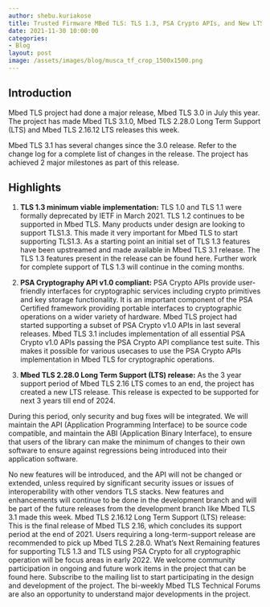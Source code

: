 ```yaml
---
author: shebu.kuriakose
title: Trusted Firmware MBed TLS: TLS 1.3, PSA Crypto APIs, and New LTS 
date: 2021-11-30 10:00:00
categories:
- Blog
layout: post
image: /assets/images/blog/musca_tf_crop_1500x1500.png
---
```


Introduction
------------

Mbed TLS project had done a major release, Mbed TLS 3.0 in July this year. The project has made Mbed
TLS 3.1.0, Mbed TLS 2.28.0 Long Term Support (LTS) and Mbed TLS 2.16.12 LTS releases this week.

Mbed TLS 3.1 has several changes since the 3.0 release. Refer to the change log for a complete list of
changes in the release. The project has achieved 2 major milestones as part of this release.

Highlights 
----------

1. **TLS 1.3 minimum viable implementation:** TLS 1.0 and TLS 1.1 were formally deprecated by IETF in March 2021. TLS 1.2 continues to be supported in Mbed TLS. Many products under design are looking to support TLS1.3. This made it very important for Mbed TLS to start supporting TLS1.3.
As a starting point an initial set of TLS 1.3 features have been upstreamed and made available in Mbed TLS 3.1 release. The TLS 1.3 features present in the release can be found here. Further work for complete support of TLS 1.3 will continue in the coming months. 

2. **PSA Cryptography API v1.0 compliant:** PSA Crypto APIs provide user-friendly interfaces for cryptographic services including crypto primitives and key storage functionality.  It is an important component of the PSA Certified framework providing portable interfaces to cryptographic operations on a wider variety of hardware. 
Mbed TLS project had started supporting a subset of PSA Crypto v1.0 APIs in last several releases. Mbed TLS 3.1 includes implementation of all essential PSA Crypto v1.0 APIs passing the PSA Crypto API compliance test suite. This makes it possible for various usecases to use the PSA Crypto APIs implementation in Mbed TLS for cryptographic operations.

3. **Mbed TLS 2.28.0 Long Term Support (LTS) release:** As the 3 year support period of Mbed TLS 2.16 LTS comes to an end, the project has created a new LTS release. This release is expected to be supported for next 3 years till end of 2024. 

During this period, only security and bug fixes will be integrated. We will maintain the API (Application Programming Interface) to be source code compatible, and maintain the ABI (Application Binary Interface), to ensure that users of the library can make the minimum of changes to their own software to ensure against regressions being introduced into their application software.

No new features will be introduced, and the API will not be changed or extended, unless required by significant security issues or issues of interoperability with other vendors TLS stacks.
New features and enhancements will continue to be done in the development branch and will be part of the future releases from the development branch like Mbed TLS 3.1 made this week.
Mbed TLS 2.16.12 Long Term Support (LTS) release: This is the final release of Mbed TLS 2.16, which concludes its support period at the end of 2021. Users requiring a long-term-support release are recommended to pick up Mbed TLS 2.28.0.
What’s Next
Remaining features for supporting TLS 1.3 and TLS using PSA Crypto for all cryptographic operation will be focus areas in early 2022. We welcome community participation in ongoing and future work items in the project that can be found here. Subscribe to the mailing list to start participating in the design and development of the project. The bi-weekly Mbed TLS Technical Forums are also an opportunity to understand major developments in the project.
